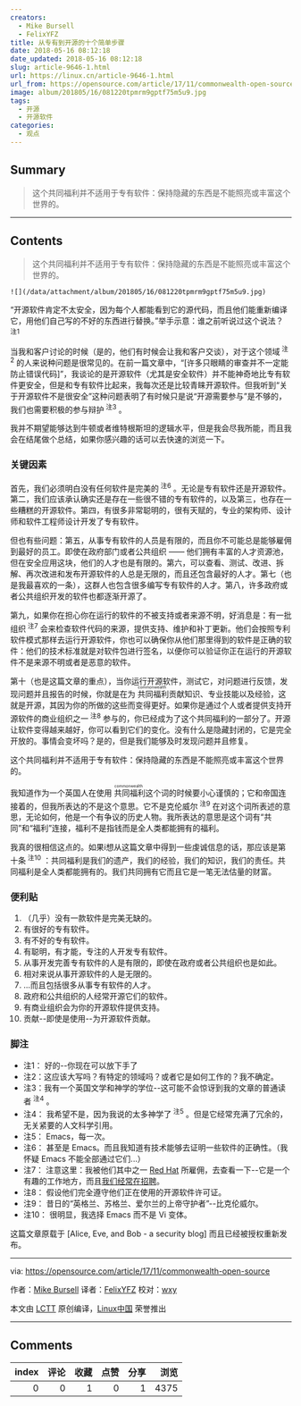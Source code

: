 ```yaml
---
creators:
  - Mike Bursell
  - FelixYFZ
title: 从专有到开源的十个简单步骤
date: 2018-05-16 08:12:18
date_updated: 2018-05-16 08:12:18
slug: article-9646-1.html
url: https://linux.cn/article-9646-1.html
url_from: https://opensource.com/article/17/11/commonwealth-open-source
image: album/201805/16/081220tpmrm9gptf75m5u9.jpg
tags:
  - 开源
  - 开源软件
categories:
  - 观点
---
```


## Summary

> 这个共同福利并不适用于专有软件：保持隐藏的东西是不能照亮或丰富这个世界的。

***

<!-- more -->

## Contents

> 
> 这个共同福利并不适用于专有软件：保持隐藏的东西是不能照亮或丰富这个世界的。
> 
> 
> 

`![](/data/attachment/album/201805/16/081220tpmrm9gptf75m5u9.jpg)`

“开源软件肯定不太安全，因为每个人都能看到它的源代码，而且他们能重新编译它，用他们自己写的不好的东西进行替换。”举手示意：谁之前听说过这个说法？<sup> 注1</sup>

当我和客户讨论的时候（是的，他们有时候会让我和客户交谈），对于这个领域<sup> 注2</sup> 的人来说种问题是很常见的。在前一篇文章中，“[许多只眼睛的审查并不一定能防止错误代码]”，我谈论的是开源软件（尤其是安全软件）并不能神奇地比专有软件更安全，但是和专有软件比起来，我每次还是比较青睐开源软件。但我听到“关于开源软件不是很安全”这种问题表明了有时候只是说“开源需要参与”是不够的，我们也需要积极的参与辩护<sup> 注3</sup> 。

我并不期望能够达到牛顿或者维特根斯坦的逻辑水平，但是我会尽我所能，而且我会在结尾做个总结，如果你感兴趣的话可以去快速的浏览一下。

### 关键因素

首先，我们必须明白没有任何软件是完美的<sup> 注6</sup> 。无论是专有软件还是开源软件。第二，我们应该承认确实还是存在一些很不错的专有软件的，以及第三，也存在一些糟糕的开源软件。第四，有很多非常聪明的，很有天赋的，专业的架构师、设计师和软件工程师设计开发了专有软件。

但也有些问题：第五，从事专有软件的人员是有限的，而且你不可能总是能够雇佣到最好的员工。即使在政府部门或者公共组织 —— 他们拥有丰富的人才资源池，但在安全应用这块，他们的人才也是有限的。第六，可以查看、测试、改进、拆解、再次改进和发布开源软件的人总是无限的，而且还包含最好的人才。第七（也是我最喜欢的一条），这群人也包含很多编写专有软件的人才。第八，许多政府或者公共组织开发的软件也都逐渐开源了。

第九，如果你在担心你在运行的软件的不被支持或者来源不明，好消息是：有一批组织<sup> 注7</sup> 会来检查软件代码的来源，提供支持、维护和补丁更新。他们会按照专利软件模式那样去运行开源软件，你也可以确保你从他们那里得到的软件是正确的软件：他们的技术标准就是对软件包进行签名，以便你可以验证你正在运行的开源软件不是来源不明或者是恶意的软件。

第十（也是这篇文章的重点），当你运行开源软件，测试它，对问题进行反馈，发现问题并且报告的时候，你就是在为<ruby> 共同福利 <rt>  commonwealth </rt></ruby>贡献知识、专业技能以及经验，这就是开源，其因为你的所做的这些而变得更好。如果你是通过个人或者提供支持开源软件的商业组织之一<sup> 注8</sup> 参与的，你已经成为了这个共同福利的一部分了。开源让软件变得越来越好，你可以看到它们的变化。没有什么是隐藏封闭的，它是完全开放的。事情会变坏吗？是的，但是我们能够及时发现问题并且修复。

这个共同福利并不适用于专有软件：保持隐藏的东西是不能照亮或丰富这个世界的。

我知道作为一个英国人在使用<ruby> 共同福利 <rt>  commonwealth </rt></ruby>这个词的时候要小心谨慎的；它和帝国连接着的，但我所表达的不是这个意思。它不是克伦威尔<sup> 注9</sup> 在对这个词所表述的意思，无论如何，他是一个有争议的历史人物。我所表达的意思是这个词有“共同”和“福利”连接，福利不是指钱而是全人类都能拥有的福利。

我真的很相信这点的。如果i想从这篇文章中得到一些虔诚信息的话，那应该是第十条<sup> 注10</sup> ：共同福利是我们的遗产，我们的经验，我们的知识，我们的责任。共同福利是全人类都能拥有的。我们共同拥有它而且它是一笔无法估量的财富。

### 便利贴

1. （几乎）没有一款软件是完美无缺的。
2. 有很好的专有软件。
3. 有不好的专有软件。
4. 有聪明，有才能，专注的人开发专有软件。
5. 从事开发完善专有软件的人是有限的，即使在政府或者公共组织也是如此。
6. 相对来说从事开源软件的人是无限的。
7. …而且包括很多从事专有软件的人才。
8. 政府和公共组织的人经常开源它们的软件。
9. 有商业组织会为你的开源软件提供支持。
10. 贡献--即使是使用--为开源软件贡献。

### 脚注

* 注1： 好的--你现在可以放下手了
* 注2：这应该大写吗？有特定的领域吗？或者它是如何工作的？我不确定。
* 注3：我有一个英国文学和神学的学位--这可能不会惊讶到我的文章的普通读者<sup> 注4</sup> 。
* 注4： 我希望不是，因为我说的太多神学了<sup> 注5</sup> 。但是它经常充满了冗余的，无关紧要的人文科学引用。
* 注5： Emacs，每一次。
* 注6： 甚至是 Emacs。而且我知道有技术能够去证明一些软件的正确性。（我怀疑 Emacs 不能全部通过它们...）
* 注7： 注意这里：我被他们其中之一 [Red Hat](https://www.redhat.com/) 所雇佣，去查看一下--它是一个有趣的工作地方，而且[我们经常在招聘](https://www.redhat.com/en/jobs)。
* 注8： 假设他们完全遵守他们正在使用的开源软件许可证。
* 注9： 昔日的“英格兰、苏格兰、爱尔兰的上帝守护者”--比克伦威尔。
* 注10： 很明显，我选择 Emacs 而不是 Vi 变体。

这篇文章原载于 [Alice, Eve, and Bob - a security blog] 而且已经被授权重新发布。

---

via: <https://opensource.com/article/17/11/commonwealth-open-source>

作者：[Mike Bursell](https://opensource.com/users/mikecamel) 译者：[FelixYFZ](https://github.com/FelixYFZ) 校对：[wxy](https://github.com/wxy)

本文由 [LCTT](https://github.com/LCTT/TranslateProject) 原创编译，[Linux中国](https://linux.cn/) 荣誉推出

***

## Comments


|   index |   评论 |   收藏 |   点赞 |   分享 |   浏览 |
|--------:|-------:|-------:|-------:|-------:|-------:|
|       0 |      0 |      1 |      0 |      1 |   4375 |
